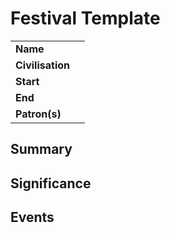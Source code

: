 # Festival Template

|||
| --- | --- |
| **Name** | | festival.1
| **Civilisation** | |
| **Start** | |
| **End** | |
| **Patron(s)** | |

## Summary

## Significance

## Events
